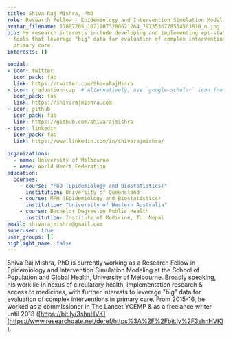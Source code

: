 ```yaml
---
title: Shiva Raj Mishra, PhD
role: Research Fellow - Epidemiology and Intervention Simulation Modeling
avatar_filename: 17807205_10211073280621264_7973536778554503810_o.jpg
bio: My research interests include developing and implementing epi-statistical
  tools that leverage "big" data for evaluation of complex interventions in
  primary care.
interests: []

social:
- icon: twitter
  icon_pack: fab
  link: https://twitter.com/ShivaRajMisra
- icon: graduation-cap  # Alternatively, use `google-scholar` icon from `ai` icon pack
  icon_pack: fas
  link: https://shivarajmishra.com
- icon: github
  icon_pack: fab
  link: https://github.com/shivarajmishra
- icon: linkedin
  icon_pack: fab
  link: https://www.linkedin.com/in/shivarajmishra/
  
organizations:
  - name: University of Melbourne
  - name: World Heart Federation
education:
  courses:
    - course: "PhD (Epidemiology and Biostatistics)"
      institution: University of Queensland
    - course: MPH (Epidemiology and Biostatistics)
      institution: "University of Western Australia"
    - course: Bachelor Degree in Public Health
      institution: Institute of Medicine, TU, Nepal
email: shivarajmishra@gmail.com
superuser: true
user_groups: []
highlight_name: false
---
```

<!--StartFragment-->

Shiva Raj Mishra, PhD is currently working as a Research Fellow in Epidemiology and Intervention Simulation Modeling at the School of Population and Global Health, University of Melbourne. Broadly speaking, his work lie in nexus of circulatory health, implementation research & access to medicines, with further interests to leverage "big" data for evaluation of complex interventions in primary care. From 2015-16, he worked as a commissioner in The Lancet YCEMP & as a freelance writer until 2018 ([https://bit.ly/3shnHVK](https://www.researchgate.net/deref/https%3A%2F%2Fbit.ly%2F3shnHVK)).

<!--EndFragment-->
